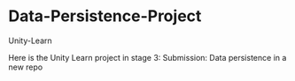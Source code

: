 # Data-Persistence-Project
Unity-Learn

Here is the Unity Learn project in stage 3:
Submission: Data persistence in a new repo
